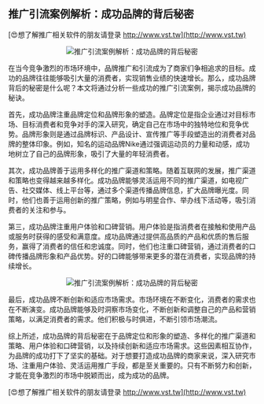 ## **推广引流案例解析：成功品牌的背后秘密**

[😍想了解推广相关软件的朋友请登录 http://www.vst.tw](http://www.vst.tw)

 <center><img src="https://vst.tw/MP4/tuiguang/png/8.png" alt="推广引流案例解析：成功品牌的背后秘密"></center>

在当今竞争激烈的市场环境中，品牌推广和引流成为了商家们争相追求的目标。成功的品牌往往能够吸引大量的消费者，实现销售业绩的快速增长。那么，成功品牌背后的秘密是什么呢？本文将通过分析一些成功的推广引流案例，揭示成功品牌的秘诀。

首先，成功品牌注重品牌定位和品牌形象的塑造。品牌定位是指企业通过对目标市场、目标消费者和竞争对手的深入研究，确定自己在市场中的独特地位和竞争优势。品牌形象则是通过品牌标识、产品设计、宣传推广等手段塑造出的消费者对品牌的整体印象。例如，知名的运动品牌Nike通过强调运动员的力量和动感，成功地树立了自己的品牌形象，吸引了大量的年轻消费者。

其次，成功品牌善于运用多样化的推广渠道和策略。随着互联网的发展，推广渠道和策略也变得越来越多样化。成功品牌能够灵活运用不同的推广渠道，如电视广告、社交媒体、线上平台等，通过多个渠道传播品牌信息，扩大品牌曝光度。同时，他们也善于运用创新的推广策略，例如与明星合作、举办线下活动等，吸引消费者的关注和参与。

第三，成功品牌注重用户体验和口碑营销。用户体验是指消费者在接触和使用产品或服务时获得的感受和满意度。成功品牌通过提供高品质的产品和优质的售后服务，赢得了消费者的信任和忠诚度。同时，他们也注重口碑营销，通过消费者的口碑传播品牌形象和产品优势。好的口碑能够带来更多的潜在消费者，实现品牌的持续增长。

 <center><img src="https://vst.tw/MP4/tuiguang/png/4.png" alt="推广引流案例解析：成功品牌的背后秘密"></center>

最后，成功品牌不断创新和适应市场需求。市场环境在不断变化，消费者的需求也在不断演变。成功品牌能够及时洞察市场变化，不断创新和调整自己的产品和营销策略，以满足消费者的需求。他们积极与时俱进，不断引领市场潮流。

综上所述，成功品牌的背后秘密在于品牌定位和形象的塑造、多样化的推广渠道和策略、用户体验和口碑营销，以及持续创新和适应市场需求。这些因素相互协作，为品牌的成功打下了坚实的基础。对于想要打造成功品牌的商家来说，深入研究市场、注重用户体验、灵活运用推广手段，都是至关重要的。只有不断努力和创新，才能在竞争激烈的市场中脱颖而出，成为成功的品牌。

[😍想了解推广相关软件的朋友请登录 http://www.vst.tw](http://www.vst.tw)



